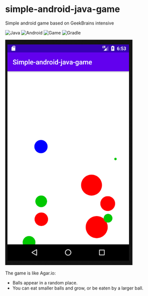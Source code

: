 # simple-android-java-game
Simple android game based on GeekBrains intensive

![Java](https://img.shields.io/badge/-Java-05122A?style=flat&logo=Java&logoColor=FFA518) ![Android](https://img.shields.io/badge/-Android-05122A?style=flat&logo=Android) ![Game](https://img.shields.io/badge/-Game-05122A?style=flat&logo=Game) ![Gradle](https://img.shields.io/badge/-Gradle-05122A?style=flat&logo=Gradle)

![Изображение скрина](images/screenshot.png)

The game is like Agar.io:
- Balls appear in a random place.
- You can eat smaller balls and grow, or be eaten by a larger ball.